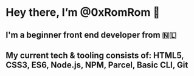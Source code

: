 # Hey there, I’m @0xRomRom 👋
## I'm a beginner front end developer from 🇳🇱
## My current tech & tooling consists of: HTML5, CSS3, ES6, Node.js, NPM, Parcel, Basic CLI, Git

<!---
0xRomRom/0xRomRom is a ✨ special ✨ repository because its `README.md` (this file) appears on your GitHub profile.
You can click the Preview link to take a look at your changes.
--->
